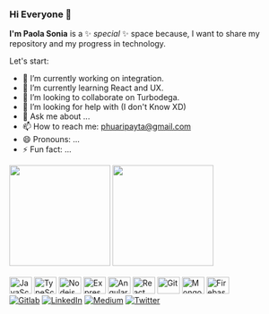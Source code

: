 ### Hi Everyone 👋 

**I'm Paola Sonia** is a ✨ _special_ ✨ space because, I want to share my repository and my progress in technology.

Let's start:

- 🔭 I’m currently working on integration.
- 🌱 I’m currently learning React and UX.
- 👯 I’m looking to collaborate on Turbodega.
- 🤔 I’m looking for help with (I don't Know XD)
- 💬 Ask me about ...
- 📫 How to reach me: phuaripayta@gmail.com
- 😄 Pronouns: ...
- ⚡ Fun fact: ...

<div>
    <img height="180em" src="https://github-readme-stats.vercel.app/api?username=PaolaS2992&show_icons=true&theme=buefy">
    <img height="180em" src="https://github-readme-stats.vercel.app/api/top-langs/?username=PaolaS2992&layout=compact&theme=buefy">
</div>
        <br>
<div style="display: inline-block">
    <img height="30" width="40" alt="JavaScript" src="https://cdn.jsdelivr.net/gh/devicons/devicon/icons/javascript/javascript-original.svg">
    <img height="30" width="40" alt="TypeScript" src="https://cdn.jsdelivr.net/gh/devicons/devicon/icons/typescript/typescript-original.svg">
    <img height="30" width="40" alt="Nodejs" src="https://cdn.jsdelivr.net/gh/devicons/devicon/icons/nodejs/nodejs-original.svg">
    <img height="30" width="40" alt="Express" src="https://cdn.jsdelivr.net/gh/devicons/devicon/icons/express/express-original.svg">
    <img height="30" width="40" alt="Angular" src="https://cdn.jsdelivr.net/gh/devicons/devicon/icons/angularjs/angularjs-plain.svg">
    <img height="30" width="40" alt="React" src="https://cdn.jsdelivr.net/gh/devicons/devicon/icons/react/react-original-wordmark.svg">
    <img height="30" width="40" alt="Git" src="https://cdn.jsdelivr.net/gh/devicons/devicon/icons/git/git-original.svg">
    <img height="30" width="40" alt="MongoDB" src="https://cdn.jsdelivr.net/gh/devicons/devicon/icons/mongodb/mongodb-original-wordmark.svg">
    <img height="30" width="40" alt="Firebase" src="https://cdn.jsdelivr.net/gh/devicons/devicon/icons/firebase/firebase-plain-wordmark.svg">
</div>
        <br>
<div>
    <a target="_blank" href="https://www.linkedin.com/in/phuaripayta"><img src="https://img.shields.io/badge/GitLab-330F63?style=for-the-badge&logo=gitlab&logoColor=white" alt="Gitlab"></a>
    <a target="_blank" href="https://www.linkedin.com/in/phuaripayta"><img src="https://img.shields.io/badge/LinkedIn-0077B5?style=for-the-badge&logo=linkedin&logoColor=white" alt="LinkedIn"></a>
    <a target="_blank" href="https://www.linkedin.com/in/phuaripayta"><img src="https://img.shields.io/badge/Medium-12100E?style=for-the-badge&logo=medium&logoColor=white" alt="Medium"></a>
    <a target="_blank" href="https://www.linkedin.com/in/phuaripayta"><img src="https://img.shields.io/badge/Twitter-1DA1F2?style=for-the-badge&logo=twitter&logoColor=white" alt="Twitter"></a>
</div>


